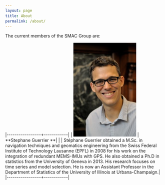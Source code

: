 ```yaml
---
layout: page
title: About
permalink: /about/
---
```


The current members of the SMAC Group are:

|-----------------+------------|
| ![Stephane Guerrier](/assets/images/staff/sguerrier.jpg) | **Stephane Guerrier **|
| | Stéphane Guerrier obtained a M.Sc. in navigation techniques and geomatics engineering from the Swiss Federal Institute of Technology Lausanne (EPFL) in 2008 for his work on the integration of redundant MEMS-IMUs with GPS. He also obtained a Ph.D in statistics from the University of Geneva in 2013. His research focuses on time series and model selection. He is now an Assistant Professor in the Department of Statistics of the University of Illinois at Urbana-Champaign.|
|-----------------+------------|
